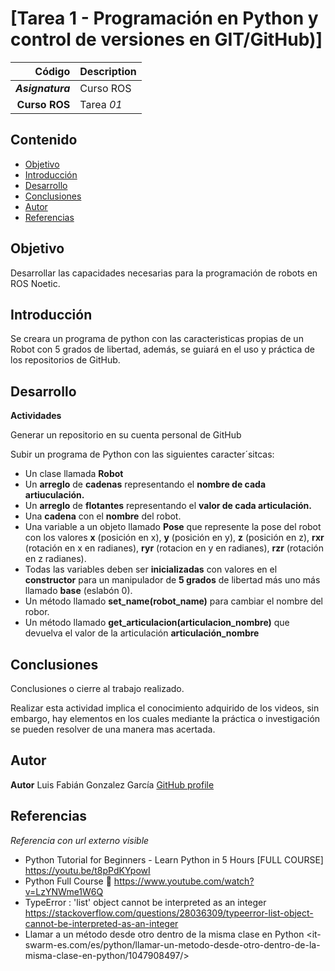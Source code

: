 # [Tarea 1 - Programación en Python y control de versiones en GIT/GitHub)] 


| Código | Description |
| ------:| ----------- |
| ***Asignatura*** | Curso ROS | 
| **Curso ROS** | Tarea *01* |



## Contenido

- [Objetivo](#objetivo)
- [Introducción](#introduccion)
- [Desarrollo](#desarrollo)
- [Conclusiones](#conclusiones)
- [Autor](#autor)
- [Referencias](#referencias)

## Objetivo

Desarrollar las capacidades necesarias para la programación de robots en ROS Noetic.

## Introducción

Se creara un programa de python con las caracteristicas propias de un Robot con 5 grados de libertad,
además, se guiará en el uso y práctica de los repositorios de GitHub. 


## Desarrollo

**Actividades**

Generar un repositorio en su cuenta personal de GitHub

Subir un programa de Python con las siguientes caracter´sitcas:

- Un clase llamada **Robot**
- Un **arreglo** de **cadenas** representando el **nombre de cada artiuculación.**
- Un **arreglo** de **flotantes** representando el **valor de cada articulación.**
- Una **cadena** con el **nombre** del robot.
- Una variable a un objeto llamado **Pose** que represente la pose del robot con los valores 
**x** (posición en x), **y** (posición en y), **z** (posición en z), **rxr** (rotación en x en radianes), 
**ryr** (rotacion en y en radianes), **rzr** (rotación en z radianes).
- Todas las variables deben ser **inicializadas** con valores en el **constructor** para un 
manipulador de **5 grados** de libertad más uno más llamado **base** (eslabón 0).
- Un método llamado **set_name(robot_name)** para cambiar el nombre del robor.
- Un método llamado **get_articulacion(articulacion_nombre)** que devuelva el valor de la articulación **articulación_nombre**

## Conclusiones

Conclusiones o cierre al trabajo realizado.

Realizar esta actividad implica el conocimiento adquirido de los videos, sin embargo, hay elementos en los cuales mediante la práctica
o investigación se pueden resolver de una manera mas acertada.

## Autor

**Autor** Luis Fabián Gonzalez García [GitHub profile](https://github.com/Fafan27)


## Referencias


_Referencia con url externo visible_

- Python Tutorial for Beginners - Learn Python in 5 Hours [FULL COURSE] <https://youtu.be/t8pPdKYpowI>
- Python Full Course 🐍 <https://www.youtube.com/watch?v=LzYNWme1W6Q>
- TypeError : 'list' object cannot be interpreted as an integer <https://stackoverflow.com/questions/28036309/typeerror-list-object-cannot-be-interpreted-as-an-integer>
- Llamar a un método desde otro dentro de la misma clase en Python <it-swarm-es.com/es/python/llamar-un-metodo-desde-otro-dentro-de-la-misma-clase-en-python/1047908497/>
